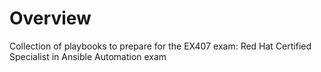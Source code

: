 # Overview
Collection of playbooks to prepare for the EX407 exam: Red Hat Certified Specialist in Ansible Automation exam